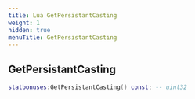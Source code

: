 ```yaml
---
title: Lua GetPersistantCasting
weight: 1
hidden: true
menuTitle: GetPersistantCasting
---
```

## GetPersistantCasting
```lua
statbonuses:GetPersistantCasting() const; -- uint32
```